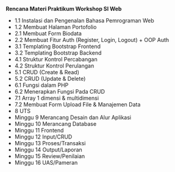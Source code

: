 <b>Rencana Materi Praktikum Workshop SI Web</b>
- 1.1 Instalasi dan Pengenalan Bahasa Pemrograman Web
- 1.2 Membuat Halaman Portofolio
- 2.1 Membuat Form Biodata
- 2.2 Membuat Fitur Auth (Register, Login, Logout) + OOP Auth
- 3.1 Templating Bootstrap Frontend
- 3.2 Templating Bootstrap Backend
- 4.1 Struktur Kontrol Percabangan
- 4.2 Struktur Kontrol Perulangan
- 5.1 CRUD (Create & Read)
- 5.2 CRUD (Update & Delete)
- 6.1 Fungsi dalam PHP
- 6.2 Menerapkan Fungsi Pada CRUD
- 7.1 Array 1 dimensi & multidimensi
- 7.2 Membuat Form Upload File & Manajemen Data
- 8 UTS
- Minggu 9	Merancang Desain dan Alur Aplikasi
- Minggu 10	Merancang Database
- Minggu 11	Frontend
- Minggu 12	Input/CRUD
- Minggu 13	Proses/Transaksi
- Minggu 14	Output/Laporan
- Minggu 15	Review/Penilaian
- Minggu 16	UAS/Pameran